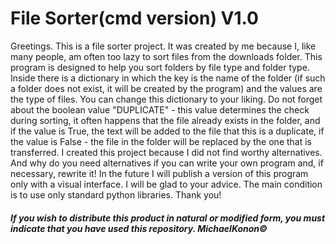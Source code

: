 # File Sorter(cmd version) V1.0

Greetings. This is a file sorter project. It was created by me because I, 
like many people, am often too lazy to sort files from the downloads folder. 
This program is designed to help you sort folders by file type and folder type. Inside there is a dictionary
in which the key is the name of the folder (if such a folder does not exist, it will be created by the program) and the values are the type of files. 
You can change this dictionary to your liking. Do not forget about the boolean value "DUPLICATE" - this value determines the check during sorting, 
it often happens that the file already exists in the folder, and if the value is True, the text will be added to the file that this is a duplicate, 
if the value is False - the file in the folder will be replaced by the one that is transferred. I created this project because 
I did not find worthy alternatives. And why do you need alternatives if you can write your own program and, if necessary, rewrite it! 
In the future I will publish a version of this program only with a visual interface. 
I will be glad to your advice. The main condition is to use only standard python libraries. Thank you!

##### If you wish to distribute this product in natural or modified form, you must indicate that you have used this repository. MichaelKonon©
